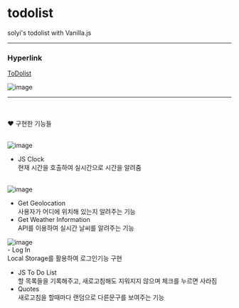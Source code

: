 # todolist
 solyi's todolist with Vanilla.js</br>
 
 ---
### Hyperlink
 [ToDolist](https://soyikimm.github.io/todolist/)

 
![image](https://user-images.githubusercontent.com/89246392/144338186-acd4f87f-3779-40b2-bc78-ab64a573f9ac.png)

<hr>
</br></br>
♥ 구현한 기능들</br></br>

![image](https://user-images.githubusercontent.com/89246392/144337796-664e5172-afdf-41b7-a06a-520b6641bc6a.png)</br>
- JS Clock</br>
  현재 시간을 호출하여 실시간으로 시간을 알려줌</br></br>


![image](https://user-images.githubusercontent.com/89246392/144337872-9aa268cc-02d9-4d8e-875f-74213d353469.png)</br>
- Get Geolocation</br>
  사용자가 어디에 위치해 있는지 알려주는 기능
- Get Weather Information</br>
  API를 이용하여 실시간 날씨를 알려주는 기능

![image](https://user-images.githubusercontent.com/89246392/144338992-570cafba-c275-4252-a619-d72d5e35a75f.png)
</br>- Log In </br>
 Local Storage를 활용하여 로그인기능 구현
- JS To Do List</br>
  할 목록들을 기록해주고, 새로고침해도 지워지지 않으며 체크를 누르면 사라짐
- Quotes</br>
새로고침을 할때마다 랜덤으로 다른문구를 보여주는 기능</br></br>
